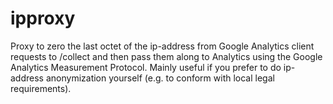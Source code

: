 # ipproxy
Proxy to zero the last octet of the ip-address from Google Analytics client requests to /collect and then pass them along to Analytics using the Google Analytics Measurement Protocol. Mainly useful if you prefer to do ip-address anonymization yourself (e.g. to conform with local legal requirements).
